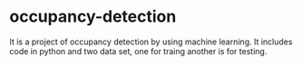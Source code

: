 # occupancy-detection
It is a project of occupancy detection by using machine learning. It includes code in python and two data set, one for traing another is for testing.
